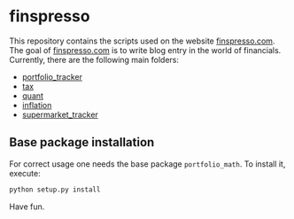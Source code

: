 # finspresso

This repository contains the scripts used on the website [finspresso.com](https://www.finspresso.com/). The goal of [finspresso.com](https://www.finspresso.com/) is to write blog entry in the world of financials. Currently, there are the following main folders:

- [portfolio_tracker](https://github.com/finspresso/finspresso/tree/master/portfolio_tracker)
- [tax](https://github.com/finspresso/finspresso/tree/master/tax)
- [quant](https://github.com/finspresso/finspresso/tree/master/quant)
- [inflation](https://github.com/finspresso/finspresso/tree/master/inflation)
- [supermarket_tracker](https://github.com/finspresso/finspresso/tree/master/supermarket_tracker)

## Base package installation

For correct usage one needs the base package `portfolio_math`. To install it, execute:

```sh
python setup.py install
```

Have fun.

